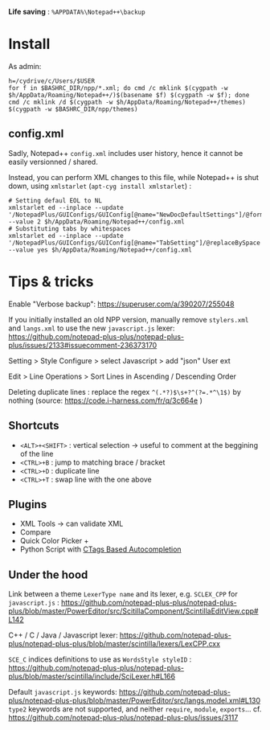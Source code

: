 ﻿**Life saving** : `%APPDATA%\Notepad++\backup`


# Install

As admin:
```
h=/cydrive/c/Users/$USER
for f in $BASHRC_DIR/npp/*.xml; do cmd /c mklink $(cygpath -w $h/AppData/Roaming/Notepad++/)$(basename $f) $(cygpath -w $f); done
cmd /c mklink /d $(cygpath -w $h/AppData/Roaming/Notepad++/themes) $(cygpath -w $BASHRC_DIR/npp/themes)
```

## config.xml

Sadly, Notepad++ `config.xml` includes user history, hence it cannot be easily versionned / shared.

Instead, you can perform XML changes to this file, while Notepad++ is shut down, using `xmlstarlet` (`apt-cyg install xmlstarlet`) :

    # Setting defaul EOL to NL
    xmlstarlet ed --inplace --update '/NotepadPlus/GUIConfigs/GUIConfig[@name="NewDocDefaultSettings"]/@format' --value 2 $h/AppData/Roaming/Notepad++/config.xml
    # Substituting tabs by whitespaces
    xmlstarlet ed --inplace --update '/NotepadPlus/GUIConfigs/GUIConfig[@name="TabSetting"]/@replaceBySpace' --value yes $h/AppData/Roaming/Notepad++/config.xml


# Tips & tricks

Enable "Verbose backup": https://superuser.com/a/390207/255048

If you initially installed an old NPP version, manually remove `stylers.xml` and `langs.xml` to use the new `javascript.js` lexer: https://github.com/notepad-plus-plus/notepad-plus-plus/issues/2133#issuecomment-236373170

Setting > Style Configure > select Javascript > add "json" User ext

Edit > Line Operations > Sort Lines in Ascending / Descending Order

Deleting duplicate lines : replace the regex `^(.*?)$\s+?^(?=.*^\1$)` by nothing
(source: https://code.i-harness.com/fr/q/3c664e )

## Shortcuts

- `<ALT>+<SHIFT>` : vertical selection -> useful to comment at the beggining of the line
- `<CTRL>+B` : jump to matching brace / bracket
- `<CTRL>+D` : duplicate line
- `<CTRL>+T` : swap line with the one above

## Plugins

- XML Tools -> can validate XML
- Compare
- Quick Color Picker +
- Python Script with [CTags Based Autocompletion](https://github.com/bruderstein/PythonScript/blob/master/scripts/Samples/CTags%20Based%20Autocompletion.py)

## Under the hood

Link between a theme `LexerType name` and its lexer, e.g. `SCLEX_CPP` for `javascript.js` : https://github.com/notepad-plus-plus/notepad-plus-plus/blob/master/PowerEditor/src/ScitillaComponent/ScintillaEditView.cpp#L142

C++ / C / Java / Javascript lexer: https://github.com/notepad-plus-plus/notepad-plus-plus/blob/master/scintilla/lexers/LexCPP.cxx

`SCE_C` indices definitions to use as `WordsStyle styleID` : https://github.com/notepad-plus-plus/notepad-plus-plus/blob/master/scintilla/include/SciLexer.h#L166

Default `javascript.js` keywords: https://github.com/notepad-plus-plus/notepad-plus-plus/blob/master/PowerEditor/src/langs.model.xml#L130
`type2` keywords are not supported, and neither `require`, `module`, `exports`... cf. https://github.com/notepad-plus-plus/notepad-plus-plus/issues/3117
